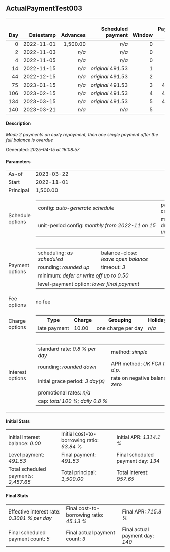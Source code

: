 <h2>ActualPaymentTest003</h2><table><thead style="vertical-align: bottom;"><th style="text-align: right;">Day</th><th style="text-align: right;">Datestamp</th><th style="text-align: right;">Advances</th><th style="text-align: right;">Scheduled payment</th><th style="text-align: right;">Window</th><th style="text-align: right;">Payment due</th><th style="text-align: right;">Actual payments</th><th style="text-align: right;">Generated payment</th><th style="text-align: right;">Net effect</th><th style="text-align: right;">Payment status</th><th style="text-align: right;">Balance status</th><th style="text-align: right;">Simple interest</th><th style="text-align: right;">New interest</th><th style="text-align: right;">New charges</th><th style="text-align: right;">Principal portion</th><th style="text-align: right;">Fee portion</th><th style="text-align: right;">Interest portion</th><th style="text-align: right;">Charges portion</th><th style="text-align: right;">Fee refund</th><th style="text-align: right;">Principal balance</th><th style="text-align: right;">Fee balance</th><th style="text-align: right;">Interest balance</th><th style="text-align: right;">Charges balance</th><th style="text-align: right;">Settlement figure</th><th style="text-align: right;">Fee refund if&nbsp;settled</th></thead><tr style="text-align: right;"><td class="ci00">0</td><td class="ci01" style="white-space: nowrap;">2022-11-01</td><td class="ci02">1,500.00</td><td class="ci03" style="white-space: nowrap;"><i>n/a<i></td><td class="ci04">0</td><td class="ci05">0.00</td><td class="ci06"><i>n/a</i></td><td class="ci07"><i>n/a</i></td><td class="ci08">0.00</td><td class="ci09"><i>none&nbsp;scheduled</i></td><td class="ci10">open</td><td class="ci13">0.0000</td><td class="ci14">0.0000</td><td class="ci15"><i>n/a</i></td><td class="ci16">0.00</td><td class="ci17">0.00</td><td class="ci18">0.00</td><td class="ci19">0.00</td><td class="ci20">0.00</td><td class="ci21">1,500.00</td><td class="ci22">0.00</td><td class="ci23">0.0000</td><td class="ci24">0.00</td><td class="ci25">1,500.00</td><td class="ci26">0.00</td></tr><tr style="text-align: right;"><td class="ci00">2</td><td class="ci01" style="white-space: nowrap;">2022-11-03</td><td class="ci02"><i>n/a</i></td><td class="ci03" style="white-space: nowrap;"><i>n/a<i></td><td class="ci04">0</td><td class="ci05">0.00</td><td class="ci06"><i>confirmed</i>&nbsp;491.53</td><td class="ci07"><i>n/a</i></td><td class="ci08">491.53</td><td class="ci09"><i>extra&nbsp;payment</i></td><td class="ci10">open</td><td class="ci13">24.0000</td><td class="ci14">24.0000</td><td class="ci15"><i>n/a</i></td><td class="ci16">467.53</td><td class="ci17">0.00</td><td class="ci18">24.00</td><td class="ci19">0.00</td><td class="ci20">0.00</td><td class="ci21">1,032.47</td><td class="ci22">0.00</td><td class="ci23">0.0000</td><td class="ci24">0.00</td><td class="ci25">1,032.47</td><td class="ci26">0.00</td></tr><tr style="text-align: right;"><td class="ci00">4</td><td class="ci01" style="white-space: nowrap;">2022-11-05</td><td class="ci02"><i>n/a</i></td><td class="ci03" style="white-space: nowrap;"><i>n/a<i></td><td class="ci04">0</td><td class="ci05">0.00</td><td class="ci06"><i>confirmed</i>&nbsp;491.53</td><td class="ci07"><i>n/a</i></td><td class="ci08">491.53</td><td class="ci09"><i>extra&nbsp;payment</i></td><td class="ci10">open</td><td class="ci13">16.5195</td><td class="ci14">16.5195</td><td class="ci15"><i>n/a</i></td><td class="ci16">475.02</td><td class="ci17">0.00</td><td class="ci18">16.51</td><td class="ci19">0.00</td><td class="ci20">0.00</td><td class="ci21">557.45</td><td class="ci22">0.00</td><td class="ci23">0.0000</td><td class="ci24">0.00</td><td class="ci25">557.45</td><td class="ci26">0.00</td></tr><tr style="text-align: right;"><td class="ci00">14</td><td class="ci01" style="white-space: nowrap;">2022-11-15</td><td class="ci02"><i>n/a</i></td><td class="ci03" style="white-space: nowrap;"><i>original</i> 491.53</td><td class="ci04">1</td><td class="ci05">0.00</td><td class="ci06"><i>n/a</i></td><td class="ci07"><i>n/a</i></td><td class="ci08">0.00</td><td class="ci09"><i>nothing&nbsp;due</i></td><td class="ci10">open</td><td class="ci13">44.5960</td><td class="ci14">44.5960</td><td class="ci15"><i>n/a</i></td><td class="ci16">0.00</td><td class="ci17">0.00</td><td class="ci18">0.00</td><td class="ci19">0.00</td><td class="ci20">0.00</td><td class="ci21">557.45</td><td class="ci22">0.00</td><td class="ci23">44.5960</td><td class="ci24">0.00</td><td class="ci25">602.04</td><td class="ci26">0.00</td></tr><tr style="text-align: right;"><td class="ci00">44</td><td class="ci01" style="white-space: nowrap;">2022-12-15</td><td class="ci02"><i>n/a</i></td><td class="ci03" style="white-space: nowrap;"><i>original</i> 491.53</td><td class="ci04">2</td><td class="ci05">0.00</td><td class="ci06"><i>n/a</i></td><td class="ci07"><i>n/a</i></td><td class="ci08">0.00</td><td class="ci09"><i>nothing&nbsp;due</i></td><td class="ci10">open</td><td class="ci13">133.7880</td><td class="ci14">133.7880</td><td class="ci15"><i>n/a</i></td><td class="ci16">0.00</td><td class="ci17">0.00</td><td class="ci18">0.00</td><td class="ci19">0.00</td><td class="ci20">0.00</td><td class="ci21">557.45</td><td class="ci22">0.00</td><td class="ci23">178.3840</td><td class="ci24">0.00</td><td class="ci25">735.83</td><td class="ci26">0.00</td></tr><tr style="text-align: right;"><td class="ci00">75</td><td class="ci01" style="white-space: nowrap;">2023-01-15</td><td class="ci02"><i>n/a</i></td><td class="ci03" style="white-space: nowrap;"><i>original</i> 491.53</td><td class="ci04">3</td><td class="ci05">491.53</td><td class="ci06"><i>n/a</i></td><td class="ci07"><i>n/a</i></td><td class="ci08">0.00</td><td class="ci09"><i>missed&nbsp;payment</i></td><td class="ci10">open</td><td class="ci13">138.2476</td><td class="ci14">138.2476</td><td class="ci15"><i>late&nbsp;payment</i>&nbsp;10.00</td><td class="ci16">0.00</td><td class="ci17">0.00</td><td class="ci18">0.00</td><td class="ci19">0.00</td><td class="ci20">0.00</td><td class="ci21">557.45</td><td class="ci22">0.00</td><td class="ci23">316.6316</td><td class="ci24">10.00</td><td class="ci25">884.08</td><td class="ci26">0.00</td></tr><tr style="text-align: right;"><td class="ci00">106</td><td class="ci01" style="white-space: nowrap;">2023-02-15</td><td class="ci02"><i>n/a</i></td><td class="ci03" style="white-space: nowrap;"><i>original</i> 491.53</td><td class="ci04">4</td><td class="ci05">491.53</td><td class="ci06"><i>n/a</i></td><td class="ci07"><i>n/a</i></td><td class="ci08">0.00</td><td class="ci09"><i>missed&nbsp;payment</i></td><td class="ci10">open</td><td class="ci13">138.2476</td><td class="ci14">138.2476</td><td class="ci15"><i>late&nbsp;payment</i>&nbsp;10.00</td><td class="ci16">0.00</td><td class="ci17">0.00</td><td class="ci18">0.00</td><td class="ci19">0.00</td><td class="ci20">0.00</td><td class="ci21">557.45</td><td class="ci22">0.00</td><td class="ci23">454.8792</td><td class="ci24">20.00</td><td class="ci25">1,032.32</td><td class="ci26">0.00</td></tr><tr style="text-align: right;"><td class="ci00">134</td><td class="ci01" style="white-space: nowrap;">2023-03-15</td><td class="ci02"><i>n/a</i></td><td class="ci03" style="white-space: nowrap;"><i>original</i> 491.53</td><td class="ci04">5</td><td class="ci05">491.53</td><td class="ci06"><i>n/a</i></td><td class="ci07"><i>n/a</i></td><td class="ci08">0.00</td><td class="ci09"><i>paid&nbsp;later&nbsp;in&nbsp;full</i></td><td class="ci10">open</td><td class="ci13">124.8688</td><td class="ci14">124.8688</td><td class="ci15"><i>late&nbsp;payment</i>&nbsp;10.00</td><td class="ci16">0.00</td><td class="ci17">0.00</td><td class="ci18">0.00</td><td class="ci19">0.00</td><td class="ci20">0.00</td><td class="ci21">557.45</td><td class="ci22">0.00</td><td class="ci23">579.7480</td><td class="ci24">30.00</td><td class="ci25">1,167.19</td><td class="ci26">0.00</td></tr><tr style="text-align: right;"><td class="ci00">140</td><td class="ci01" style="white-space: nowrap;">2023-03-21</td><td class="ci02"><i>n/a</i></td><td class="ci03" style="white-space: nowrap;"><i>n/a<i></td><td class="ci04">5</td><td class="ci05">0.00</td><td class="ci06"><i>confirmed</i>&nbsp;1,193.95</td><td class="ci07"><i>n/a</i></td><td class="ci08">1,193.95</td><td class="ci09"><i>extra&nbsp;payment</i></td><td class="ci10">closed</td><td class="ci13">26.7576</td><td class="ci14">26.7576</td><td class="ci15"><i>n/a</i></td><td class="ci16">557.45</td><td class="ci17">0.00</td><td class="ci18">606.50</td><td class="ci19">30.00</td><td class="ci20">0.00</td><td class="ci21">0.00</td><td class="ci22">0.00</td><td class="ci23">0.0000</td><td class="ci24">0.00</td><td class="ci25">0.00</td><td class="ci26">0.00</td></tr></table><p><h4>Description</h4><i>Made 2 payments on early repayment, then one single payment after the full balance is overdue</i></p><p>Generated: <i>2025-04-15 at 16:08:57</i></p><h4>Parameters</h4><table><tr><td>As-of</td><td>2023-03-22</td></tr><tr><td>Start</td><td>2022-11-01</td></tr><tr><td>Principal</td><td>1,500.00</td></tr><tr><td>Schedule options</td><td><table><tr><td>config: <i>auto-generate schedule</i></td><td>payment count: <i>5</i></td></tr><tr><td style="white-space: nowrap;">unit-period config: <i>monthly from 2022-11 on 15</i></td><td>max duration: <i>unlimited</i></td></tr></table></td></tr><tr><td>Payment options</td><td><table><tr><td>scheduling: <i>as scheduled</i></td><td>balance-close: <i>leave&nbsp;open&nbsp;balance</i></td></tr><tr><td>rounding: <i>rounded up</i></td><td>timeout: <i>3</i></td></tr><tr><td colspan='2'>minimum: <i>defer&nbsp;or&nbsp;write&nbsp;off&nbsp;up&nbsp;to&nbsp;0.50</i></td></tr><tr><td colspan='2'>level-payment option: <i>lower&nbsp;final&nbsp;payment</i></td></tr></table></td></tr><tr><td>Fee options</td><td>no fee</td></tr><tr><td>Charge options</td><td><table><tr><th>Type</th><th>Charge</th><th>Grouping</th><th>Holidays</th></tr><tr><td>late payment</td><td>10.00</td><td>one charge per day</td><td><i>n/a</i></td></tr></table></td></tr><tr><td>Interest options</td><td><table><tr><td>standard rate: <i>0.8 % per day</i></td><td>method: <i>simple</i></td></tr><tr><td>rounding: <i>rounded down</i></td><td>APR method: <i>UK FCA to 1 d.p.</i></td></tr><tr><td>initial grace period: <i>3 day(s)</i></td><td>rate on negative balance: <i>zero</i></td></tr><tr><td colspan="2">promotional rates: <i><i>n/a</i></i></td></tr><tr><td colspan="2">cap: <i>total 100 %; daily 0.8 %</td></tr></table></td></tr></table><h4>Initial Stats</h4><table><tr><td>Initial interest balance: <i>0.00</i></td><td>Initial cost-to-borrowing ratio: <i>63.84 %</i></td><td>Initial APR: <i>1314.1 %</i></td></tr><tr><td>Level payment: <i>491.53</i></td><td>Final payment: <i>491.53</i></td><td>Final scheduled payment day: <i>134</i></td></tr><tr><td>Total scheduled payments: <i>2,457.65</i></td><td>Total principal: <i>1,500.00</i></td><td>Total interest: <i>957.65</i></td></tr></table><h4>Final Stats</h4><table><tr><td>Effective interest rate: <i>0.3081 % per day</i></td><td>Final cost-to-borrowing ratio: <i>45.13 %</i></td><td>Final APR: <i>715.8 %</i></td></tr><tr><td>Final scheduled payment count: <i>5</i></td><td>Final actual payment count: <i>3</i></td><td>Final actual payment day: <i>140</i></td></tr></table>